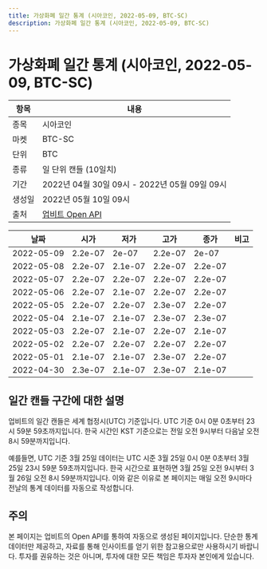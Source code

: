 ```yaml
---
title: 가상화폐 일간 통계 (시아코인, 2022-05-09, BTC-SC)
description: 가상화폐 일간 통계 (시아코인, 2022-05-09, BTC-SC)
---
```



가상화폐 일간 통계 (시아코인, 2022-05-09, BTC-SC)
===

|항목|내용|
|--|--|
|종목|시아코인|
|마켓|BTC-SC|
|단위|BTC|
|종류|일 단위 캔들 (10일치)|
|기간|2022년 04월 30일 09시 - 2022년 05월 09일 09시|
|생성일|2022년 05월 10일 09시|
|출처|[업비트 Open API](https://docs.upbit.com)|


|날짜|시가|저가|고가|종가|비고|
|--|--|--|--|--|--|
|2022-05-09|2.2e-07|2e-07|2.2e-07|2e-07|    |
|2022-05-08|2.2e-07|2.1e-07|2.2e-07|2.2e-07|    |
|2022-05-07|2.2e-07|2.2e-07|2.2e-07|2.2e-07|    |
|2022-05-06|2.2e-07|2.1e-07|2.2e-07|2.2e-07|    |
|2022-05-05|2.2e-07|2.2e-07|2.3e-07|2.2e-07|    |
|2022-05-04|2.1e-07|2.1e-07|2.3e-07|2.3e-07|    |
|2022-05-03|2.2e-07|2.1e-07|2.2e-07|2.1e-07|    |
|2022-05-02|2.2e-07|2.2e-07|2.2e-07|2.2e-07|    |
|2022-05-01|2.1e-07|2.1e-07|2.3e-07|2.2e-07|    |
|2022-04-30|2.3e-07|2.1e-07|2.3e-07|2.1e-07|    |


일간 캔들 구간에 대한 설명
---


업비트의 일간 캔들은 세계 협정시(UTC) 기준입니다. 
UTC 기준 0시 0분 0초부터 23시 59분 59초까지입니다. 
한국 시간인 KST 기준으로는 전일 오전 9시부터 다음날 오전 8시 59분까지입니다. 


예를들면, UTC 기준 3월 25일 데이터는 UTC 시준 3월 25일 0시 0분 0초부터 3월 25일 23시 59분 59초까지입니다. 
한국 시간으로 표현하면 3월 25일 오전 9시부터 3월 26일 오전 8시 59분까지입니다. 
이와 같은 이유로 본 페이지는 매일 오전 9시마다 전날의 통계 데이터를 자동으로 작성합니다. 


주의
---


본 페이지는 업비트의 Open API를 통하여 자동으로 생성된 페이지입니다. 
단순한 통계 데이터만 제공하고, 자료를 통해 인사이트를 얻기 위한 참고용으로만 사용하시기 바랍니다. 
투자를 권유하는 것은 아니며, 투자에 대한 모든 책임은 투자자 본인에게 있습니다. 
